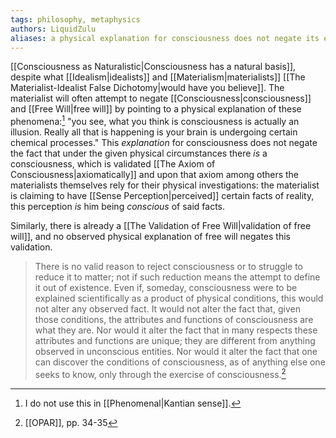 ```yaml
---
tags: philosophy, metaphysics
authors: LiquidZulu
aliases: a physical explanation for consciousness does not negate its existence
---
```


[[Consciousness as Naturalistic|Consciousness has a natural basis]], despite what [[Idealism|idealists]] and [[Materialism|materialists]] [[The Materialist-Idealist False Dichotomy|would have you believe]]. The materialist will often attempt to negate [[Consciousness|consciousness]] and [[Free Will|free will]] by pointing to a physical explanation of these phenomena:[^1] "you see, what you think is consciousness is actually an illusion. Really all that is happening is your brain is undergoing certain chemical processes." This *explanation* for consciousness does not negate the fact that under the given physical circumstances there *is* a consciousness, which is validated [[The Axiom of Consciousness|axiomatically]] and upon that axiom among others the materialists themselves rely for their physical investigations: the materialist is claiming to have [[Sense Perception|perceived]] certain facts of reality, this perception *is* him being *conscious* of said facts.

Similarly, there is already a [[The Validation of Free Will|validation of free will]], and no observed physical explanation of free will negates this validation.

>There is no valid reason to reject consciousness or to struggle to reduce it to matter; not if such reduction means the attempt to define it out of existence. Even if, someday, consciousness were to be explained scientifically as a product of physical conditions, this would not alter any observed fact. It would not alter the fact that, given those conditions, the attributes and functions of consciousness are what they are. Nor would it alter the fact that in many respects these attributes and functions are unique; they are different from anything observed in unconscious entities. Nor would it alter the fact that one can discover the conditions of consciousness, as of anything else one seeks to know, only through the exercise of consciousness.[^2]

[^1]: I do not use this in [[Phenomenal|Kantian sense]].
[^2]: [[OPAR]], pp. 34-35